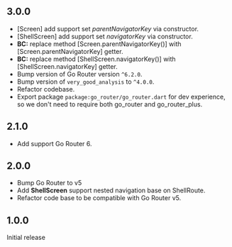 3.0.0
-----
+ [Screen] add support set *parentNavigatorKey* via constructor.
+ [ShellScreen] add support set *navigatorKey* via constructor.
+ **BC:**  replace method [Screen.parentNavigatorKey()] with [Screen.parentNavigatorKey] getter.
+ **BC:** replace method [ShellScreen.navigatorKey()] with [ShellScreen.navigatorKey] getter.
+ Bump version of Go Router version `^6.2.0`.
+ Bump version of `very_good_analysis` to `^4.0.0`.
+ Refactor codebase.
+ Export package `package:go_router/go_router.dart` for dev experience, so we don't need to require both go_router and go_router_plus.

2.1.0
-----
+ Add support Go Router 6.

2.0.0
-----
+ Bump Go Router to v5
+ Add **ShellScreen** support nested navigation base on ShellRoute.
+ Refactor code base to be compatible with Go Router v5.

1.0.0
-----
Initial release